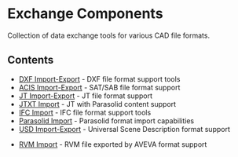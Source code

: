 # Exchange Components

Collection of data exchange tools for various CAD file formats.

## Contents

- [DXF Import-Export](./DXF_ImportExport/) - DXF file format support tools
- [ACIS Import-Export](./ACIS_ImportExport/) - SAT/SAB file format support
- [JT Import-Export](./JT_ImportExport/) - JT file format support
- [JTXT Import](./JTXT_ImportExport/) - JT with Parasolid content support
- [IFC Import](./IFC_Import/) - IFC file format support tools
- [Parasolid Import](./Parasolid_Import/) - Parasolid format import capabilities
- [USD Import-Export](./USD_ImportExport/) - Universal Scene Description format support
* [RVM Import](./RVM_Import/) - RVM file exported by AVEVA format support
